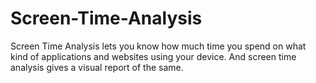 # Screen-Time-Analysis
Screen Time Analysis lets you know how much time you spend on what kind of applications and websites using your device. And screen time analysis gives a visual report of the same.
